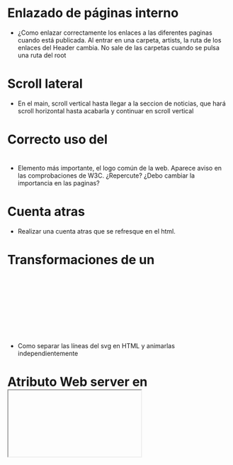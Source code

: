 # Enlazado de páginas interno
-   ¿Como enlazar correctamente los enlaces a las diferentes paginas cuando está publicada. Al entrar en una carpeta, artists, la ruta de los enlaces del Header cambia. No sale de las carpetas cuando se pulsa una ruta del root

# Scroll lateral
-   En el main, scroll vertical hasta llegar a la seccion de noticias, que hará scroll horizontal hasta acabarla y continuar en scroll vertical

# Correcto uso del <h1>
-   Elemento más importante, el logo común de la web. Aparece aviso en las comprobaciones de W3C. ¿Repercute? ¿Debo cambiar la importancia en las paginas?

# Cuenta atras      
-   Realizar una cuenta atras que se refresque en el html.

# Transformaciones de un <svg>
-   Como separar las líneas del svg en HTML y animarlas independientemente

# Atributo Web server en <iframe> Youtube
-   En la comprobacion W3C aparece como no reconocida. La elimino. ¿Problemas?

# Plagio
- ¿Qué se considera plagio? Imagenes, videos o contenido de otras web (varias) con la indicacion de ello en la memoria. Por ejemplo, utilizar el contenido de sostenibilidad de una web. Imagenes relacionadas con ellos de otras webs para construir tu página. Efectos que se hacen en otras web, trasladarlos a la propia. Video principal de otra web, editando el mismo para utilzar una parte de él. Obviamente, código artesano 100%.

# Meta tags
- ¿Meta tags identico en todas las páginas o personalizado?

# Edicion CSS de <input type=file>

Como editar el boton que sale por defecto en el navegador así como el texto

# Sin acción <button type='submit'>

Me gustaria simular el submit con un "banner" de completado pero que no ejecute el submit para que no salga de la web.

# Checkbox en iphone

La casilla checkbok no ajusta su tamaño en iphone, solo en android

# IFFE 

'use strict' dentro o fuera de IFFE

# Error en img

Al usar type="image/webp" da error indicando no usarlo en la etiqueta img. En clase vimos que se ponia.

# Evitar traducción de la página

# Error en un form con el label

Al ocultarlo, da error en wave
